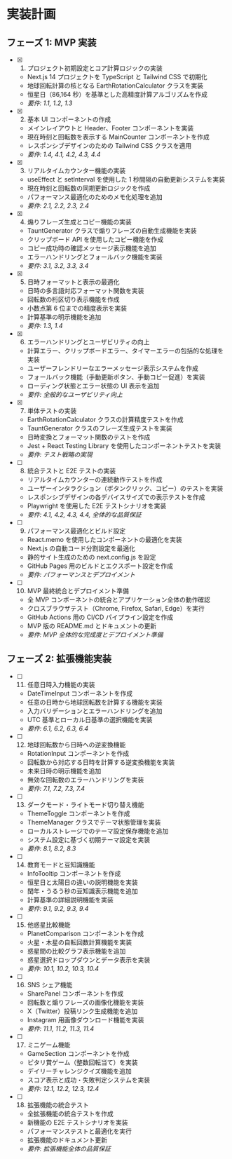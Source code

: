 # 実装計画

## フェーズ 1: MVP 実装

- [x] 1. プロジェクト初期設定とコア計算ロジックの実装

  - Next.js 14 プロジェクトを TypeScript と Tailwind CSS で初期化
  - 地球回転計算の核となる EarthRotationCalculator クラスを実装
  - 恒星日（86,164 秒）を基準とした高精度計算アルゴリズムを作成
  - _要件: 1.1, 1.2, 1.3_

- [x] 2. 基本 UI コンポーネントの作成

  - メインレイアウトと Header、Footer コンポーネントを実装
  - 現在時刻と回転数を表示する MainCounter コンポーネントを作成
  - レスポンシブデザインのための Tailwind CSS クラスを適用
  - _要件: 1.4, 4.1, 4.2, 4.3, 4.4_

- [x] 3. リアルタイムカウンター機能の実装

  - useEffect と setInterval を使用した 1 秒間隔の自動更新システムを実装
  - 現在時刻と回転数の同期更新ロジックを作成
  - パフォーマンス最適化のためのメモ化処理を追加
  - _要件: 2.1, 2.2, 2.3, 2.4_

- [x] 4. 煽りフレーズ生成とコピー機能の実装

  - TauntGenerator クラスで煽りフレーズの自動生成機能を実装
  - クリップボード API を使用したコピー機能を作成
  - コピー成功時の確認メッセージ表示機能を追加
  - エラーハンドリングとフォールバック機能を実装
  - _要件: 3.1, 3.2, 3.3, 3.4_

- [x] 5. 日時フォーマットと表示の最適化

  - 日時の多言語対応フォーマット関数を実装
  - 回転数の桁区切り表示機能を作成
  - 小数点第 6 位までの精度表示を実装
  - 計算基準の明示機能を追加
  - _要件: 1.3, 1.4_

- [x] 6. エラーハンドリングとユーザビリティの向上

  - 計算エラー、クリップボードエラー、タイマーエラーの包括的な処理を実装
  - ユーザーフレンドリーなエラーメッセージ表示システムを作成
  - フォールバック機能（手動更新ボタン、手動コピー促進）を実装
  - ローディング状態とエラー状態の UI 表示を追加
  - _要件: 全般的なユーザビリティ向上_

- [x] 7. 単体テストの実装

  - EarthRotationCalculator クラスの計算精度テストを作成
  - TauntGenerator クラスのフレーズ生成テストを実装
  - 日時変換とフォーマット関数のテストを作成
  - Jest + React Testing Library を使用したコンポーネントテストを実装
  - _要件: テスト戦略の実現_

- [ ] 8. 統合テストと E2E テストの実装

  - リアルタイムカウンターの連続動作テストを作成
  - ユーザーインタラクション（ボタンクリック、コピー）のテストを実装
  - レスポンシブデザインの各デバイスサイズでの表示テストを作成
  - Playwright を使用した E2E テストシナリオを実装
  - _要件: 4.1, 4.2, 4.3, 4.4, 全体的な品質保証_

- [ ] 9. パフォーマンス最適化とビルド設定

  - React.memo を使用したコンポーネントの最適化を実装
  - Next.js の自動コード分割設定を最適化
  - 静的サイト生成のための next.config.js を設定
  - GitHub Pages 用のビルドとエクスポート設定を作成
  - _要件: パフォーマンスとデプロイメント_

- [ ] 10. MVP 最終統合とデプロイメント準備
  - 全 MVP コンポーネントの統合とアプリケーション全体の動作確認
  - クロスブラウザテスト（Chrome, Firefox, Safari, Edge）を実行
  - GitHub Actions 用の CI/CD パイプライン設定を作成
  - MVP 版の README.md とドキュメントの更新
  - _要件: MVP 全体的な完成度とデプロイメント準備_

## フェーズ 2: 拡張機能実装

- [ ] 11. 任意日時入力機能の実装

  - DateTimeInput コンポーネントを作成
  - 任意の日時から地球回転数を計算する機能を実装
  - 入力バリデーションとエラーハンドリングを追加
  - UTC 基準とローカル日基準の選択機能を実装
  - _要件: 6.1, 6.2, 6.3, 6.4_

- [ ] 12. 地球回転数から日時への逆変換機能

  - RotationInput コンポーネントを作成
  - 回転数から対応する日時を計算する逆変換機能を実装
  - 未来日時の明示機能を追加
  - 無効な回転数のエラーハンドリングを実装
  - _要件: 7.1, 7.2, 7.3, 7.4_

- [ ] 13. ダークモード・ライトモード切り替え機能

  - ThemeToggle コンポーネントを作成
  - ThemeManager クラスでテーマ状態管理を実装
  - ローカルストレージでのテーマ設定保存機能を追加
  - システム設定に基づく初期テーマ設定を実装
  - _要件: 8.1, 8.2, 8.3_

- [ ] 14. 教育モードと豆知識機能

  - InfoTooltip コンポーネントを作成
  - 恒星日と太陽日の違いの説明機能を実装
  - 閏年・うるう秒の豆知識表示機能を追加
  - 計算基準の詳細説明機能を実装
  - _要件: 9.1, 9.2, 9.3, 9.4_

- [ ] 15. 他惑星比較機能

  - PlanetComparison コンポーネントを作成
  - 火星・木星の自転回数計算機能を実装
  - 惑星間の比較グラフ表示機能を追加
  - 惑星選択ドロップダウンとデータ表示を実装
  - _要件: 10.1, 10.2, 10.3, 10.4_

- [ ] 16. SNS シェア機能

  - SharePanel コンポーネントを作成
  - 回転数と煽りフレーズの画像化機能を実装
  - X（Twitter）投稿リンク生成機能を追加
  - Instagram 用画像ダウンロード機能を実装
  - _要件: 11.1, 11.2, 11.3, 11.4_

- [ ] 17. ミニゲーム機能

  - GameSection コンポーネントを作成
  - ピタリ賞ゲーム（整数回転当て）を実装
  - デイリーチャレンジクイズ機能を追加
  - スコア表示と成功・失敗判定システムを実装
  - _要件: 12.1, 12.2, 12.3, 12.4_

- [ ] 18. 拡張機能の統合テスト
  - 全拡張機能の統合テストを作成
  - 新機能の E2E テストシナリオを実装
  - パフォーマンステストと最適化を実行
  - 拡張機能のドキュメント更新
  - _要件: 拡張機能全体の品質保証_

